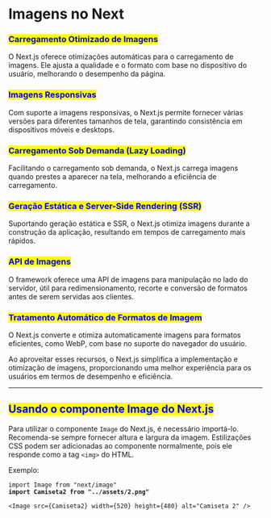 # Imagens no Next

### <mark style="color:blue;">Carregamento Otimizado de Imagens</mark>

O Next.js oferece otimizações automáticas para o carregamento de imagens. Ele ajusta a qualidade e o formato com base no dispositivo do usuário, melhorando o desempenho da página.

### <mark style="color:blue;">Imagens Responsivas</mark>

Com suporte a imagens responsivas, o Next.js permite fornecer várias versões para diferentes tamanhos de tela, garantindo consistência em dispositivos móveis e desktops.

### <mark style="color:blue;">Carregamento Sob Demanda (Lazy Loading)</mark>

Facilitando o carregamento sob demanda, o Next.js carrega imagens quando prestes a aparecer na tela, melhorando a eficiência de carregamento.

### <mark style="color:blue;">Geração Estática e Server-Side Rendering (SSR)</mark>

Suportando geração estática e SSR, o Next.js otimiza imagens durante a construção da aplicação, resultando em tempos de carregamento mais rápidos.

### <mark style="color:blue;">API de Imagens</mark>

O framework oferece uma API de imagens para manipulação no lado do servidor, útil para redimensionamento, recorte e conversão de formatos antes de serem servidas aos clientes.

### <mark style="color:blue;">Tratamento Automático de Formatos de Imagem</mark>

O Next.js converte e otimiza automaticamente imagens para formatos eficientes, como WebP, com base no suporte do navegador do usuário.

Ao aproveitar esses recursos, o Next.js simplifica a implementação e otimização de imagens, proporcionando uma melhor experiência para os usuários em termos de desempenho e eficiência.

***

## <mark style="color:blue;">Usando o componente Image do Next.js</mark>

Para utilizar o componente `Image` do Next.js, é necessário importá-lo. Recomenda-se sempre fornecer altura e largura da imagem. Estilizações CSS podem ser adicionadas ao componente normalmente, pois ele responde como a tag `<img>` do HTML.

Exemplo:

<pre class="language-tsx"><code class="lang-tsx">import Image from "next/image"
<strong>import Camiseta2 from "../assets/2.png"
</strong>
&#x3C;Image src={Camiseta2} width={520} height={480} alt="Camiseta 2" />
</code></pre>
